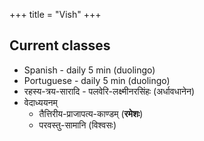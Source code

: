 +++
title = "Vish"
+++

## Current classes
- Spanish - daily 5 min (duolingo)
- Portuguese - daily 5 min (duolingo)
- रहस्य-त्रय-सारादि - पलवेरि-लक्ष्मीनरसिंहः (अर्धावधानेन)
- वेदाध्ययनम् 
  - तैत्तिरीय-प्राजापत्य-काण्डम् (**रमेशः**)
  - परवस्तु-सामानि (विश्वसः)
